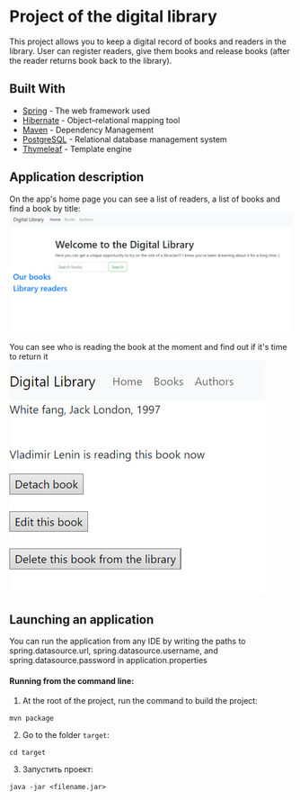 # Project of the digital library

This project allows you to keep a digital record of books and readers in the library. User can register readers, give them
books and release books (after the reader returns
book back to the library).

## Built With

* [Spring](https://spring.io) - The web framework used
* [Hibernate](https://hibernate.org) - Object–relational mapping tool
* [Maven](https://maven.apache.org/) - Dependency Management
* [PostgreSQL](https://www.postgresql.org) - Relational database management system
* [Thymeleaf](https://www.thymeleaf.org) - Template engine

## Application description
On the app's home page you can see a list of readers, a list of books and find a book by title:
![home_page](/src/main/resources/screenshots/home_page.png)

You can see who is reading the book at the moment and find out if it's time to return it
![book_page](/src/main/resources/screenshots/book_page.png)

## Launching an application
You can run the application from any IDE by writing the paths to spring.datasource.url, spring.datasource.username, and spring.datasource.password in application.properties

#### Running from the command line:
1. At the root of the project, run the command to build the project:
````
mvn package
````

2. Go to the folder `target`:
````
cd target
````

3. Запустить проект:
````
java -jar <filename.jar>
````

